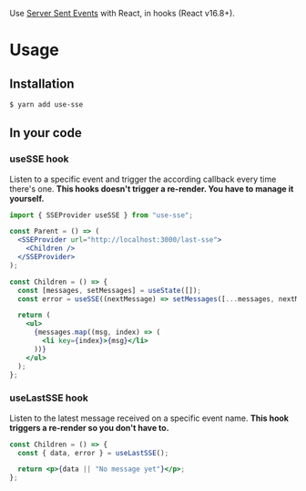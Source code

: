 Use [Server Sent Events](https://developer.mozilla.org/en-US/docs/Web/API/Server-sent_events/Using_server-sent_events) with React, in hooks (React v16.8+).

# Usage

## Installation

```sh
$ yarn add use-sse
```

## In your code

### useSSE hook

Listen to a specific event and trigger the according callback every time there's one. **This hooks doesn't trigger a re-render. You have to manage it yourself.**

```jsx
import { SSEProvider useSSE } from "use-sse";

const Parent = () => (
  <SSEProvider url="http://localhost:3000/last-sse">
    <Children />
  </SSEProvider>
);

const Children = () => {
  const [messages, setMessages] = useState([]);
  const error = useSSE((nextMessage) => setMessages([...messages, nextMessage]));

  return (
    <ul>
      {messages.map((msg, index) => (
        <li key={index}>{msg}</li>
      ))}
    </ul>
  );
};

```

### useLastSSE hook

Listen to the latest message received on a specific event name. **This hook triggers a re-render so you don't have to.**

```jsx
const Children = () => {
  const { data, error } = useLastSSE();

  return <p>{data || "No message yet"}</p>;
};
```
